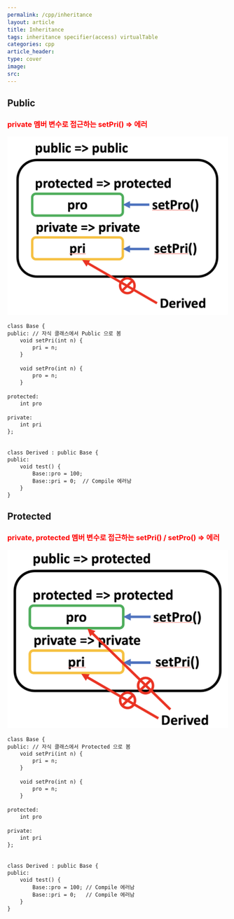 ```yaml
---
permalink: /cpp/inheritance
layout: article
title: Inheritance
tags: inheritance specifier(access) virtualTable
categories: cpp
article_header:
type: cover
image:
src:
---
```


## Public
### <span style="color:red">**private 멤버 변수로 접근하는 setPri() => 에러**</span> ###

![specifier_public](/assets/images/cpp/public.png)

```
class Base {
public: // 자식 클래스에서 Public 으로 봄
    void setPri(int n) {
        pri = n;
    }

    void setPro(int n) {
        pro = n;
    }

protected:
    int pro

private: 
    int pri
};


class Derived : public Base {
public:
    void test() {
        Base::pro = 100;
        Base::pri = 0;  // Compile 에러남
    }
}
```


## Protected
### <span style="color:red">**private, protected 멤버 변수로 접근하는 setPri() / setPro() => 에러**</span> ###
![specifier_protected](/assets/images/cpp/protected.png)

```
class Base {
public: // 자식 클래스에서 Protected 으로 봄
    void setPri(int n) {
        pri = n;
    }

    void setPro(int n) {
        pro = n;
    }

protected:
    int pro

private: 
    int pri
};


class Derived : public Base {
public:
    void test() {
        Base::pro = 100; // Compile 에러남
        Base::pri = 0;   // Compile 에러남
    }
}
```


